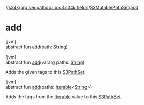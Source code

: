 //[s34k](../../../index.md)/[org.veupathdb.lib.s3.s34k.fields](../index.md)/[S3MutablePathSet](index.md)/[add](add.md)

# add

[jvm]\
abstract fun [add](add.md)(path: [String](https://kotlinlang.org/api/latest/jvm/stdlib/kotlin/-string/index.html))

[jvm]\
abstract fun [add](add.md)(vararg paths: [String](https://kotlinlang.org/api/latest/jvm/stdlib/kotlin/-string/index.html))

Adds the given tags to this [S3PathSet](../-s3-path-set/index.md).

[jvm]\
abstract fun [add](add.md)(paths: [Iterable](https://kotlinlang.org/api/latest/jvm/stdlib/kotlin.collections/-iterable/index.html)&lt;[String](https://kotlinlang.org/api/latest/jvm/stdlib/kotlin/-string/index.html)&gt;)

Adds the tags from the [Iterable](https://kotlinlang.org/api/latest/jvm/stdlib/kotlin.collections/-iterable/index.html) value to this [S3PathSet](../-s3-path-set/index.md).
